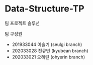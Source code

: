 # Data-Structure-TP
팀 프로젝트 솔루션

팀 구성원
 - 201933044 이슬기 (seulgi branch)
 - 202033028 전규빈 (kyubean branch)
 - 202033021 오혜린 (ohyerin branch)
